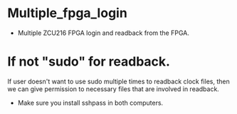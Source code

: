 # Multiple_fpga_login
- Multiple ZCU216 FPGA login and readback from the FPGA.
# If not "sudo" for readback.
  If user doesn't want to use sudo multiple times to readback clock files, then we can give permission to necessary files that are involved in readback. 
  - Make sure you install sshpass in both computers.
